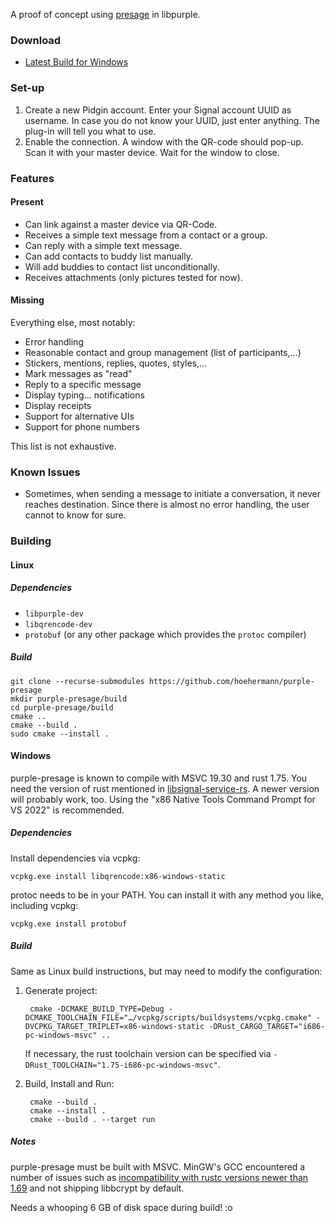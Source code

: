 A proof of concept using [presage](https://github.com/whisperfish/presage) in libpurple.

### Download

* [Latest Build for Windows](https://nightly.link/hoehermann/purple-presage/workflows/build/master/libpresage.dll.zip)

### Set-up

1. Create a new Pidgin account. Enter your Signal account UUID as username. In case you do not know your UUID, just enter anything. The plug-in will tell you what to use.
2. Enable the connection. A window with the QR-code should pop-up. Scan it with your master device. Wait for the window to close.

### Features

#### Present

* Can link against a master device via QR-Code.
* Receives a simple text message from a contact or a group.
* Can reply with a simple text message.
* Can add contacts to buddy list manually.
* Will add buddies to contact list unconditionally.
* Receives attachments (only pictures tested for now).

#### Missing

Everything else, most notably:

* Error handling
* Reasonable contact and group management (list of participants,…)
* Stickers, mentions, replies, quotes, styles,…
* Mark messages as "read"
* Reply to a specific message
* Display typing… notifications
* Display receipts
* Support for alternative UIs
* Support for phone numbers

This list is not exhaustive.

### Known Issues

* Sometimes, when sending a message to initiate a conversation, it never reaches destination. Since there is almost no error handling, the user cannot to know for sure.

### Building

#### Linux

##### Dependencies

* `libpurple-dev`
* `libqrencode-dev`
* `protobuf` (or any other package which provides the `protoc` compiler)

##### Build

    git clone --recurse-submodules https://github.com/hoehermann/purple-presage
    mkdir purple-presage/build
    cd purple-presage/build
    cmake ..
    cmake --build .
    sudo cmake --install .

#### Windows

purple-presage is known to compile with MSVC 19.30 and rust 1.75. You need the version of rust mentioned in [libsignal-service-rs](https://github.com/whisperfish/libsignal-service-rs/tree/main#note-on-supported-rust-versions). A newer version will probably work, too. Using the "x86 Native Tools Command Prompt for VS 2022" is recommended.

##### Dependencies

Install dependencies via vcpkg:

    vcpkg.exe install libqrencode:x86-windows-static

protoc needs to be in your PATH. You can install it with any method you like, including vcpkg:

    vcpkg.exe install protobuf

##### Build

Same as Linux build instructions, but may need to modify the configuration:

1. Generate project:

        cmake -DCMAKE_BUILD_TYPE=Debug -DCMAKE_TOOLCHAIN_FILE="…/vcpkg/scripts/buildsystems/vcpkg.cmake" -DVCPKG_TARGET_TRIPLET=x86-windows-static -DRust_CARGO_TARGET="i686-pc-windows-msvc" ..

    If necessary, the rust toolchain version can be specified via `-DRust_TOOLCHAIN="1.75-i686-pc-windows-msvc"`.

2. Build, Install and Run:

        cmake --build .
        cmake --install .
        cmake --build . --target run

##### Notes

purple-presage must be built with MSVC. MinGW's GCC encountered a number of issues such as [incompatibility with rustc versions newer than 1.69](https://github.com/rust-lang/rust/issues/112368) and not shipping libbcrypt by default.

Needs a whooping 6 GB of disk space during build! :o
